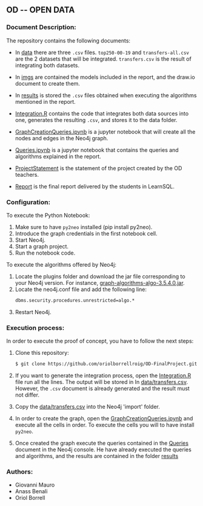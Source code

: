 ﻿## OD -- OPEN DATA

### Document Description:

The repository contains the following documents:

* In [data](https://github.com/oriolborrellroig/OD-FinalProject/tree/master/data) there are three `.csv` files. `top250-00-19` and `transfers-all.csv` are the 2 datasets that will be integrated. `transfers.csv` is the result of integrating both datasets.

* In [imgs](https://github.com/oriolborrellroig/OD-FinalProject/tree/master/imgs) are contained the models included in the report, and the draw.io document to create them.

* In [results](https://github.com/oriolborrellroig/OD-FinalProject/tree/master/results) is stored the `.csv` files obtained when executing the algorithms mentioned in the report.

* [Integration.R](https://github.com/oriolborrellroig/OD-FinalProject/blob/master/Integration.R) contains the code that integrates both data sources into one, generates the resulting `.csv`, and stores it to the data folder.

* [GraphCreationQueries.ipynb](https://github.com/oriolborrellroig/OD-FinalProject/blob/master/GraphCreationQueries.ipynb) is a jupyter notebook that will create all the nodes and edges in the Neo4j graph.

* [Queries.ipynb](https://github.com/oriolborrellroig/OD-FinalProject/blob/master/Queries.ipynb) is a jupyter notebook that contains the queries and algorithms explained in the report.

* [ProjectStatement](https://github.com/oriolborrellroig/OD-FinalProject/blob/master/ProjectStatement.pdf) is the statement of the project created by the OD teachers.

* [Report](https://github.com/oriolborrellroig/OD-FinalProject/blob/master/Report.pdf) is the final report delivered by the students in LearnSQL.

### Configuration:
To execute the Python Notebook:
 1. Make sure to have `py2neo` installed (pip install py2neo).
 2. Introduce the graph credentials in the first notebook cell.
 3. Start Neo4j.
 4. Start a graph project.
 4. Run the notebook code.
 
To execute the algorithms offered by Neo4j:
 1. Locate the plugins folder and download the jar file corresponding to your Neo4j version. For instance,
 [graph-algorithms-algo-3.5.4.0.jar](https://github.com/neo4j-contrib/neo4j-graph-algorithms/releases/download/3.5.4.0/graph-algorithms-algo-3.5.4.0.jar).
 2. Locate the neo4j.conf file and add the following line:
    ```sh
    dbms.security.procedures.unrestricted=algo.*
    ```
 3. Restart Neo4j.

### Execution process:

In order to execute the proof of concept, you have to follow the next steps:
 1. Clone this repository:
    ```sh
    $ git clone https://github.com/oriolborrellroig/OD-FinalProject.git
    ```
 2. If you want to generate the integration process, open the [Integration.R](https://github.com/oriolborrellroig/OD-FinalProject/blob/master/Integration.R) file run all the lines. The output will be stored in In [data/transfers.csv](https://github.com/oriolborrellroig/OD-FinalProject/blob/master/data/transfers.csv). However, the `.csv` document is already generated and the result must not differ.

 3. Copy the [data/transfers.csv](https://github.com/oriolborrellroig/OD-FinalProject/blob/master/data/transfers.csv) into the Neo4j 'import' folder.

 4. In order to create the graph, open the [GraphCreationQueries.ipynb](https://github.com/oriolborrellroig/OD-FinalProject/blob/master/GraphCreationQueries.ipynb) and execute all the cells in order. To execute the cells you will to have install `py2neo`.

 5. Once created the graph execute the queries contained in the [Queries](https://github.com/oriolborrellroig/OD-FinalProject/blob/master/Queries.ipynb) document in the Neo4j console. He have already executed the queries and algorithms, and the results are contained in the folder [results](https://github.com/oriolborrellroig/OD-FinalProject/tree/master/results)

### Authors:
 * Giovanni Mauro
 * Anass Benali
 * Oriol Borrell

